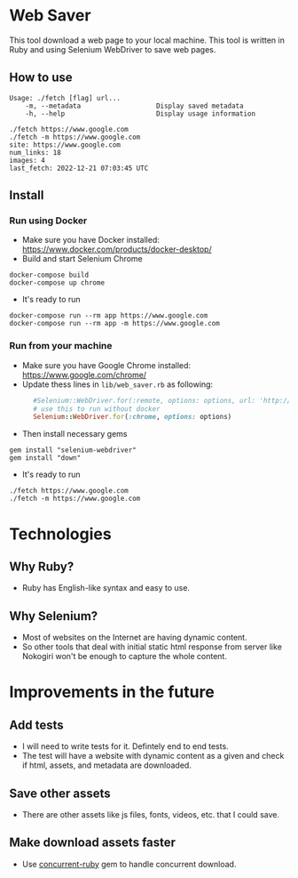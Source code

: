 # Web Saver
This tool download a web page to your local machine. This tool is written in Ruby and using Selenium WebDriver to save web pages.

## How to use
```
Usage: ./fetch [flag] url...
    -m, --metadata                   Display saved metadata
    -h, --help                       Display usage information

./fetch https://www.google.com
./fetch -m https://www.google.com
site: https://www.google.com
num_links: 18
images: 4
last_fetch: 2022-12-21 07:03:45 UTC
```
## Install
### Run using Docker
- Make sure you have Docker installed: https://www.docker.com/products/docker-desktop/
- Build and start Selenium Chrome
```
docker-compose build
docker-compose up chrome
```
- It's ready to run
```
docker-compose run --rm app https://www.google.com
docker-compose run --rm app -m https://www.google.com
```

### Run from your machine
- Make sure you have Google Chrome installed: https://www.google.com/chrome/
- Update thess lines in `lib/web_saver.rb` as following:
```ruby
      #Selenium::WebDriver.for(:remote, options: options, url: 'http://chrome:4444/wd/hub')
      # use this to run without docker
      Selenium::WebDriver.for(:chrome, options: options)
```
- Then install necessary gems
```
gem install "selenium-webdriver"
gem install "down"
```
- It's ready to run
```
./fetch https://www.google.com
./fetch -m https://www.google.com
```
# Technologies
## Why Ruby?
- Ruby has English-like syntax and easy to use.
## Why Selenium?
- Most of websites on the Internet are having dynamic content.
- So other tools that deal with initial static html response from server like Nokogiri won't be enough to capture the whole content. 

# Improvements in the future
## Add tests
- I will need to write tests for it. Defintely end to end tests.
- The test will have a website with dynamic content as a given and check if html, assets, and metadata are downloaded.

## Save other assets
- There are other assets like js files, fonts, videos, etc. that I could save.

## Make download assets faster
- Use [concurrent-ruby](https://github.com/ruby-concurrency/concurrent-ruby) gem to handle concurrent download.

